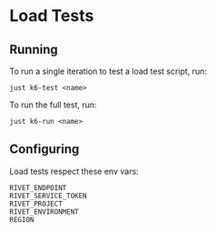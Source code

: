 # Load Tests

## Running

To run a single iteration to test a load test script, run:

```
just k6-test <name>
```

To run the full test, run:

```
just k6-run <name>
```

## Configuring

Load tests respect these env vars:

```
RIVET_ENDPOINT
RIVET_SERVICE_TOKEN
RIVET_PROJECT
RIVET_ENVIRONMENT
REGION
```

